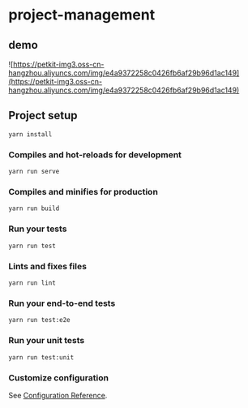 # project-management

## demo
![https://petkit-img3.oss-cn-hangzhou.aliyuncs.com/img/e4a9372258c0426fb6af29b96d1ac149](https://petkit-img3.oss-cn-hangzhou.aliyuncs.com/img/e4a9372258c0426fb6af29b96d1ac149)

## Project setup
```
yarn install
```

### Compiles and hot-reloads for development
```
yarn run serve
```

### Compiles and minifies for production
```
yarn run build
```

### Run your tests
```
yarn run test
```

### Lints and fixes files
```
yarn run lint
```

### Run your end-to-end tests
```
yarn run test:e2e
```

### Run your unit tests
```
yarn run test:unit
```

### Customize configuration
See [Configuration Reference](https://cli.vuejs.org/config/).
